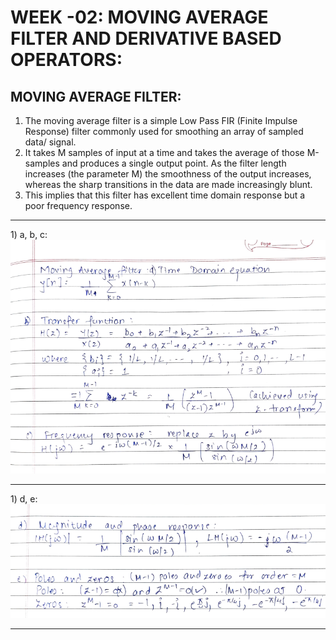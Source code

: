 # **WEEK -02: MOVING AVERAGE FILTER AND DERIVATIVE BASED OPERATORS:**

## MOVING AVERAGE FILTER:
1. The moving average filter is a simple Low Pass FIR (Finite Impulse Response) filter commonly used for smoothing an array of sampled data/ signal. 
2. It takes M samples of input at a time and takes the average of those M-samples and produces a single output point. As the filter length increases (the parameter M) the smoothness of the output increases, whereas the sharp transitions in the data are made increasingly blunt. 
3. This implies that this filter has excellent time domain response but a poor frequency response.
<hr />
1) a, b, c:
<img src="Equations\abc.PNG">
<hr />
1) d, e:
<img src="Equations\de.PNG">
<hr />
